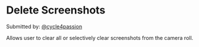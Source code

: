 # Delete Screenshots

Submitted by: [@cycle4passion](https://twitter.com/cycle4passion)

Allows user to clear all or selectively clear screenshots from the camera roll. 